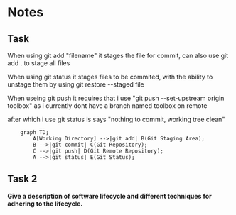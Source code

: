 # Notes

## Task 
When using git add "filename" it stages the file for commit, can also use git add . to stage all files

When using git status it stages files to be commited, with the ability to unstage them by using git restore --staged file

When useing git push it requires that i use "git push --set-upstream origin toolbox" as i currently dont have a branch named toolbox on remote

after which i use git status is says "nothing to commit, working tree clean"

```mermaid
    graph TD;
        A[Working Directory] -->|git add| B(Git Staging Area);
        B -->|git commit| C(Git Repository);
        C -->|git push| D(Git Remote Repository);
        A -->|git status| E(Git Status);

```



## Task 2 
**Give a description of software lifecycle and different techniques for adhering to the lifecycle.**